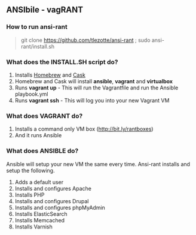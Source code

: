 ## ANSIbile - vagRANT
  
### How to run ansi-rant
> git clone https://github.com/tlezotte/ansi-rant ; sudo ansi-rant/install.sh 
  
### What does the INSTALL.SH script do?
1. Installs [Homebrew](http://brew.sh/) and [Cask](http://caskroom.io/)
2. Homebrew and Cask will install __ansible__, __vagrant__ and __virtualbox__
3. Runs __vagrant up__ - This will run the Vagrantfile and run the Ansible playbook.yml
4. Runs __vagrant ssh__ - This will log you into your new Vagrant VM
  
### What does VAGRANT do?
1. Installs a command only VM box (http://bit.ly/rantboxes)
2. And it runs Ansible
  
### What does ANSIBLE do?
Ansible will setup your new VM the same every time. Ansi-rant installs and setup the following.  
  
1. Adds a default user
2. Installs and configures Apache
3. Installs PHP
4. Installs and configures Drupal
5. Installs and configures phpMyAdmin
6. Installs ElasticSearch
7. Installs Memcached
8. Installs Varnish
